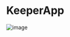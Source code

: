 # KeeperApp
![image](https://user-images.githubusercontent.com/65473166/126065595-a0e78a99-c96d-46f0-8d2b-eb2269ee61cc.png)

